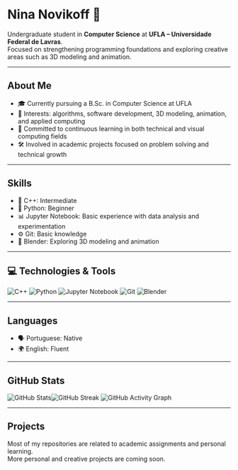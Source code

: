 # Nina Novikoff 🧿

Undergraduate student in **Computer Science** at **UFLA – Universidade Federal de Lavras**.  
Focused on strengthening programming foundations and exploring creative areas such as 3D modeling and animation.

---

## About Me

- 🎓 Currently pursuing a B.Sc. in Computer Science at UFLA  
- 📌 Interests: algorithms, software development, 3D modeling, animation, and applied computing  
- 📖 Committed to continuous learning in both technical and visual computing fields  
- 🛠️ Involved in academic projects focused on problem solving and technical growth

---

## Skills

- 💠 C++: Intermediate  
- 🐍 Python: Beginner  
- 📊 Jupyter Notebook: Basic experience with data analysis and experimentation  
- ⚙️ Git: Basic knowledge  
- 🎨 Blender: Exploring 3D modeling and animation

---

## 💻 Technologies & Tools

![C++](https://img.shields.io/badge/-C++-00599C?style=flat-square&logo=cplusplus&logoColor=white)  ![Python](https://img.shields.io/badge/-Python-3776AB?style=flat-square&logo=python&logoColor=white)  ![Jupyter Notebook](https://img.shields.io/badge/-Jupyter-F37626?style=flat-square&logo=jupyter&logoColor=white)  ![Git](https://img.shields.io/badge/-Git-F05032?style=flat-square&logo=git&logoColor=white)  ![Blender](https://img.shields.io/badge/-Blender-F5792A?style=flat-square&logo=blender&logoColor=white)

---

## Languages

- 🗣️ Portuguese: Native  
- 🌍 English: Fluent

---

## GitHub Stats

![GitHub Stats](https://github-readme-stats.vercel.app/api?username=ninanovikoffr&theme=tokyonight&show_icons=true&count_private=true)![GitHub Streak](https://github-readme-streak-stats.herokuapp.com?user=ninanovikoffr&theme=tokyonight&date_format=M%20j%5B%2C%20Y%5D) ![GitHub Activity Graph](https://github-readme-activity-graph.vercel.app/graph?username=ninanovikoffr&theme=tokyo-night&hide_border=true)


---

## Projects

Most of my repositories are related to academic assignments and personal learning.  
More personal and creative projects are coming soon.
